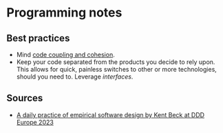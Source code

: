 # Programming notes

## Best practices

- Mind [code coupling and cohesion][a daily practice of empirical software design by kent beck at ddd europe 2023].
- Keep your code separated from the products you decide to rely upon.<br/>
  This allows for quick, painless switches to other or more technologies, should you need to.
  Leverage _interfaces_.

## Sources

- [A daily practice of empirical software design by Kent Beck at DDD Europe 2023]

<!--
  References
  -->

[a daily practice of empirical software design by kent beck at ddd europe 2023]: https://www.youtube.com/watch?v=yBEcq23OgB4
